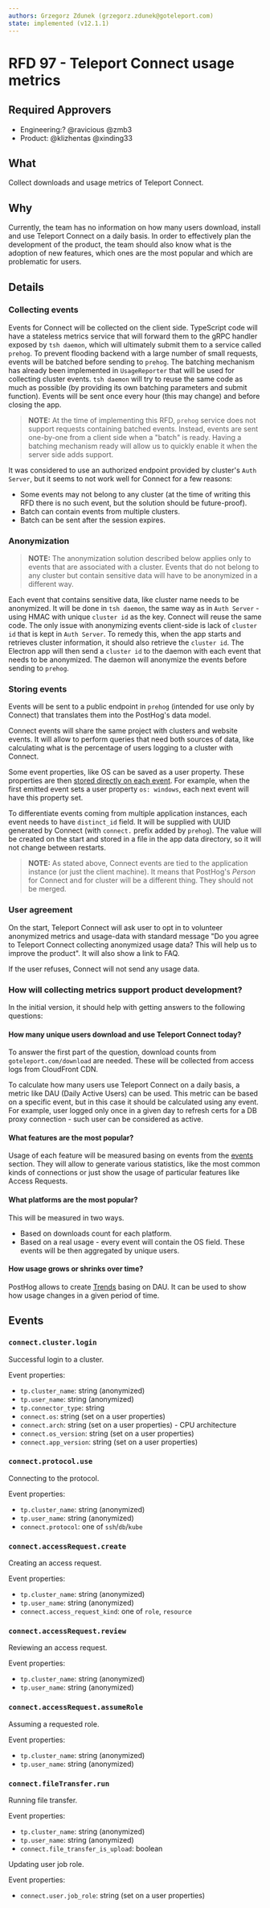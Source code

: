 ```yaml
---
authors: Grzegorz Zdunek (grzegorz.zdunek@goteleport.com)
state: implemented (v12.1.1) 
---
```


# RFD 97 - Teleport Connect usage metrics

## Required Approvers

* Engineering:? @ravicious @zmb3
* Product: @klizhentas @xinding33

## What

Collect downloads and usage metrics of Teleport Connect.

## Why

Currently, the team has no information on how many users download, install and use Teleport Connect on a daily basis.
In order to effectively plan the development of the product, the team should also know what is the adoption of new
features, which ones are the most popular and which are problematic for users.

## Details

### Collecting events

Events for Connect will be collected on the client side. TypeScript code will have a stateless metrics service that will
forward them to the gRPC handler exposed by `tsh daemon`, which will ultimately submit them to a service
called `prehog`. To prevent flooding backend with a large number of small
requests, events will be batched before sending to `prehog`. The batching mechanism has already been implemented
in `UsageReporter` that will be used for collecting cluster events. `tsh daemon` will try to reuse the same code as much
as possible (by providing its own batching parameters and submit function). Events will be sent once every hour (this
may change) and before closing the app.

> **NOTE:** At the time of implementing this RFD, `prehog` service does not support requests containing batched events.
> Instead, events are sent one-by-one from a client side when a "batch" is ready.
> Having a batching mechanism ready will allow us to quickly enable it when the server side adds support.

It was considered to use an authorized endpoint provided by cluster's `Auth Server`, but it seems to not work well for
Connect for a few reasons:

- Some events may not belong to any cluster (at the time of writing this RFD there is no such event, but the solution
  should be future-proof).
- Batch can contain events from multiple clusters.
- Batch can be sent after the session expires.

### Anonymization

> **NOTE:** The anonymization solution described below applies only to events that are associated with a cluster. Events
> that do not belong to any cluster but contain sensitive data will have to be anonymized in a different way.

Each event that contains sensitive data, like cluster name needs to be anonymized. It will be done in `tsh daemon`, the
same way as in `Auth Server` - using HMAC with unique `cluster id` as the key. Connect will reuse the same code.
The only issue with anonymizing events client-side is lack of `cluster id` that is kept in `Auth Server`. To remedy
this, when the app starts and retrieves cluster information, it should also retrieve the `cluster id`. The Electron app
will then send a `cluster id` to the daemon with each event that needs to be anonymized. The daemon will anonymize the
events before sending to `prehog`.

### Storing events

Events will be sent to a public endpoint in `prehog` (intended for use only by Connect) that translates them into
the PostHog's data model.

Connect events will share the same project with clusters and website events. It will allow to perform queries that need
both sources of data, like calculating what is the percentage of users logging to a cluster with Connect.

Some event properties, like OS can be saved as a user property. These properties are
then [stored directly on each event](https://posthog.com/docs/how-posthog-works/data-model#person). For example, when
the first emitted event sets a user property `os: windows`, each next event will have this property set.

To differentiate events coming from multiple application instances, each event needs to have `distinct_id` field. It
will be supplied with UUID generated by Connect (with `connect.` prefix added by `prehog`). The value will be created
on the start and stored in a file in the app data directory, so it will not change between restarts.

> **NOTE:** As stated above, Connect events are tied to the application instance (or just the client machine). It means
> that PostHog's _Person_ for Connect and for cluster will be a different thing. They should not be merged.

### User agreement

On the start, Teleport Connect will ask user to opt in to volunteer anonymized metrics and usage-data with standard
message "Do you agree to Teleport Connect collecting anonymized usage data? This will help us to improve the product".
It will also show a link to FAQ.

If the user refuses, Connect will not send any usage data.

### How will collecting metrics support product development?

In the initial version, it should help with getting answers to the following questions:

#### How many unique users download and use Teleport Connect today?

To answer the first part of the question, download counts from `goteleport.com/download` are needed. These will be
collected from access logs from CloudFront CDN.

To calculate how many users use Teleport Connect on a daily basis, a metric like DAU (Daily Active Users) can be used.
This metric can be based on a specific event, but in this case it should be calculated using any event. For example,
user logged only once in a given day to refresh certs for a DB proxy connection - such user can be considered as active.

#### What features are the most popular?

Usage of each feature will be measured basing on events from the [events](#events) section. They will allow to generate
various statistics, like the most common kinds of connections or just show the usage of particular features like Access
Requests.

#### What platforms are the most popular?

This will be measured in two ways.

- Based on downloads count for each platform.
- Based on a real usage - every event will contain the OS field. These events will be then aggregated by unique users.

#### How usage grows or shrinks over time?

PostHog allows to create [Trends](https://posthog.com/manual/trends) basing on DAU. It can be used to show how usage
changes in a given period of time.

## Events

### `connect.cluster.login`

Successful login to a cluster.

Event properties:

- `tp.cluster_name`: string (anonymized)
- `tp.user_name`: string (anonymized)
- `tp.connector_type`: string
- `connect.os`: string (set on a user properties)
- `connect.arch`: string (set on a user properties) - CPU architecture
- `connect.os_version`: string (set on a user properties)
- `connect.app_version`: string (set on a user properties)

### `connect.protocol.use`

Connecting to the protocol.

Event properties:

- `tp.cluster_name`: string (anonymized)
- `tp.user_name`: string (anonymized)
- `connect.protocol`: one of `ssh`/`db`/`kube`

### `connect.accessRequest.create`

Creating an access request.

Event properties:

- `tp.cluster_name`: string (anonymized)
- `tp.user_name`: string (anonymized)
- `connect.access_request_kind`: one of `role`, `resource`

### `connect.accessRequest.review`

Reviewing an access request.

Event properties:

- `tp.cluster_name`: string (anonymized)
- `tp.user_name`: string (anonymized)

### `connect.accessRequest.assumeRole`

Assuming a requested role.

Event properties:

- `tp.cluster_name`: string (anonymized)
- `tp.user_name`: string (anonymized)

### `connect.fileTransfer.run`

Running file transfer.

Event properties:

- `tp.cluster_name`: string (anonymized)
- `tp.user_name`: string (anonymized)
- `connect.file_transfer_is_upload`: boolean

Updating user job role.

Event properties:

- `connect.user.job_role`: string (set on a user properties)
